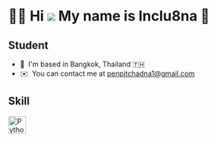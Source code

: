 🙌🏻 Hi ![](https://user-images.githubusercontent.com/18350557/176309783-0785949b-9127-417c-8b55-ab5a4333674e.gif) My name is Inclu8na 🫥
================================================================================================================================

Student
-------

*   📍  I'm based in Bangkok, Thailand 🇹🇭
*   ✉️  You can contact me at [penpitchadna1@gmail.com](mailto:penpitchadna1@gmail.com)

Skill
-------
<p align="left">
<a href="https://www.python.org/" target="_blank" rel="noreferrer"><img src="https://raw.githubusercontent.com/danielcranney/readme-generator/main/public/icons/skills/python-colored.svg" width="36" height="36" alt="Python" /></a>
                    </p>
                    
